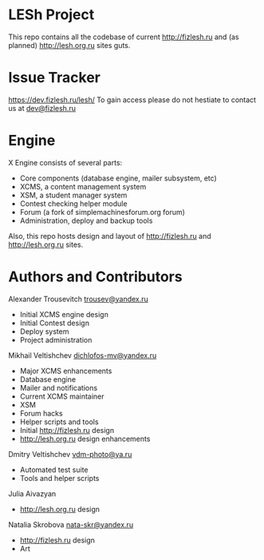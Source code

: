 LESh Project
============
This repo contains all the codebase of current http://fizlesh.ru and
(as planned) http://lesh.org.ru sites guts.

Issue Tracker
=============
https://dev.fizlesh.ru/lesh/
To gain access please do not hestiate to contact us at dev@fizlesh.ru

Engine
=============
X Engine consists of several parts:

* Core components (database engine, mailer subsystem, etc)
* XCMS, a content management system
* XSM, a student manager system
* Contest checking helper module
* Forum (a fork of simplemachinesforum.org forum)
* Administration, deploy and backup tools

Also, this repo hosts design and layout of
http://fizlesh.ru and http://lesh.org.ru sites.

Authors and Contributors
========================
Alexander Trousevitch <trousev@yandex.ru>
* Initial XCMS engine design
* Initial Contest design
* Deploy system
* Project administration

Mikhail Veltishchev <dichlofos-mv@yandex.ru>
* Major XCMS enhancements
* Database engine
* Mailer and notifications
* Current XCMS maintainer
* XSM
* Forum hacks
* Helper scripts and tools
* Initial http://fizlesh.ru design
* http://lesh.org.ru design enhancements

Dmitry Veltishchev <vdm-photo@ya.ru>
* Automated test suite
* Tools and helper scripts

Julia Aivazyan
* http://lesh.org.ru design

Natalia Skrobova <nata-skr@yandex.ru>
* http://fizlesh.ru design
* Art
